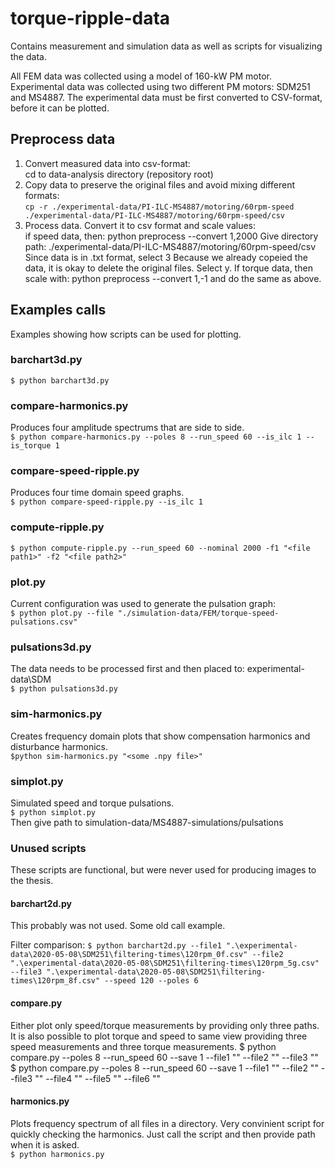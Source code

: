 # torque-ripple-data
Contains measurement and simulation data as well as scripts for visualizing the data.

All FEM data was collected using a model of 160-kW PM motor. Experimental data was collected using two different PM motors: SDM251 and MS4887.
The experimental data must be first converted to CSV-format, before it can be plotted.


## Preprocess data
1. Convert measured data into csv-format:  
cd to data-analysis directory (repository root)
2. Copy data to preserve the original files and avoid mixing different formats:  
`cp -r ./experimental-data/PI-ILC-MS4887/motoring/60rpm-speed ./experimental-data/PI-ILC-MS4887/motoring/60rpm-speed/csv`
3. Process data. Convert it to csv format and scale values:  
if speed data, then:
python preprocess --convert 1,2000
Give directory path: ./experimental-data/PI-ILC-MS4887/motoring/60rpm-speed/csv
Since data is in .txt format, select 3
Because we already copeied the data, it is okay to delete the original files. Select y.
If torque data, then scale with:
python preprocess --convert 1,-1 and do the same as above.


## Examples calls
Examples showing how scripts can be used for plotting.

### barchart3d.py
`$ python barchart3d.py`

### compare-harmonics.py
Produces four amplitude spectrums that are side to side.  
`$ python compare-harmonics.py --poles 8 --run_speed 60 --is_ilc 1 --is_torque 1`

### compare-speed-ripple.py
Produces four time domain speed graphs.  
`$ python compare-speed-ripple.py --is_ilc 1`

### compute-ripple.py
`$ python compute-ripple.py --run_speed 60 --nominal 2000 -f1 "<file path1>" -f2 "<file path2>"`

### plot.py
Current configuration was used to generate the pulsation graph:  
`$ python plot.py --file "./simulation-data/FEM/torque-speed-pulsations.csv"`

### pulsations3d.py
The data needs to be processed first and then placed to: experimental-data\\SDM  
`$ python pulsations3d.py`

### sim-harmonics.py
Creates frequency domain plots that show compensation harmonics and disturbance harmonics.  
`$python sim-harmonics.py "<some .npy file>"`

### simplot.py
Simulated speed and torque pulsations.  
`$ python simplot.py`  
Then give path to simulation-data/MS4887-simulations/pulsations


### Unused scripts
These scripts are functional, but were never used for producing images to the thesis.

#### barchart2d.py
This probably was not used. Some old call example.

Filter comparison:
`$ python barchart2d.py --file1 ".\experimental-data\2020-05-08\SDM251\filtering-times\120rpm_0f.csv" --file2 ".\experimental-data\2020-05-08\SDM251\filtering-times\120rpm_5g.csv" --file3 ".\experimental-data\2020-05-08\SDM251\filtering-times\120rpm_8f.csv" --speed 120 --poles 6`

#### compare.py
Either plot only speed/torque measurements by providing only three paths.
It is also possible to plot torque and speed to same view providing three speed measurements and three torque measurements.
$ python compare.py --poles 8 --run_speed 60 --save 1 --file1 "<file1 path>" --file2 "<file2 path>" --file3 "<file3 path>"
$ python compare.py --poles 8 --run_speed 60 --save 1 --file1 "<file1 path>" --file2 "<file2 path>" --file3 "<file3 path>" --file4 "<file4 path>" --file5 "<file5 path>" --file6 "<file6 path>"

#### harmonics.py
Plots frequency spectrum of all files in a directory. Very convinient script for quickly checking the harmonics. Just call the script and then provide path when it is asked.  
`$ python harmonics.py`
